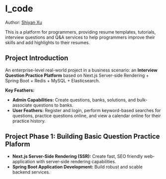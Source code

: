 # I_code
Author: [Shiyan Xu](https://github.com/Achermanxuyi)

This is a platform for programmers, providing resume templates, tutorials, interview questions and Q&A services to help programmers improve their skills and add highlights to their resumes.

## Project Introduction
An enterprise-level real-world project in a business scenario: an **Interview Question Practice Platform** based on Next.js Server-side Rendering + Spring Boot + Redis + MySQL + Elasticsearch.

**Key Feathers:**
+ **Admin Capabilities:** Create questions, banks, solutions, and bulk-associate questions to banks.
+ **User Feathers:** Register and login, perform keyword-based searches for questions, practice questions online, and view a calendar online for their practice history.


## Project Phase 1: Building Basic Question Practice Plaform
* **Next.js Server-Side Rendering (SSR):** Create fast, SEO friendly web-application with server-side rendering capabilities.
* **Spring Boot Application Development:** Build robust and scable backend services.



